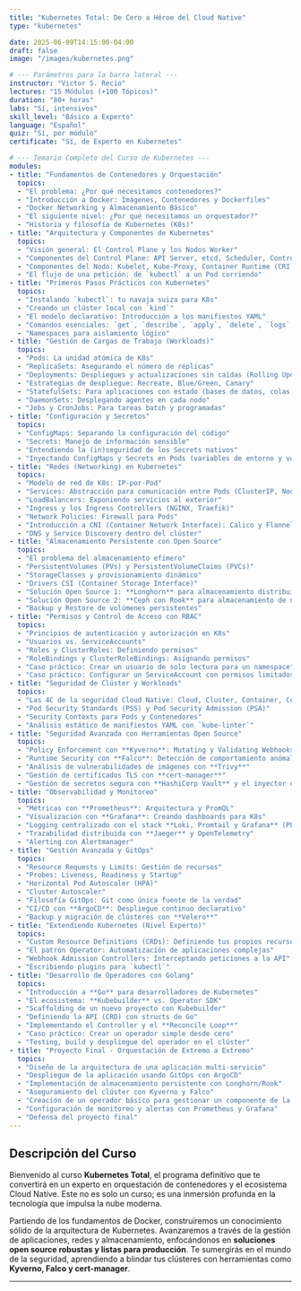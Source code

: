 ```yaml
---
title: "Kubernetes Total: De Cero a Héroe del Cloud Native"
type: "kubernetes"

date: 2025-06-09T14:15:00-04:00
draft: false
image: "/images/kubernetes.png"

# --- Parámetros para la barra lateral ---
instructor: "Victor S. Recio"
lectures: "15 Módulos (+100 Tópicos)"
duration: "80+ horas"
labs: "Sí, intensivos"
skill_level: "Básico a Experto"
language: "Español"
quiz: "Sí, por módulo"
certificate: "Sí, de Experto en Kubernetes"

# --- Temario Completo del Curso de Kubernetes ---
modules:
- title: "Fundamentos de Contenedores y Orquestación"
  topics:
  - "El problema: ¿Por qué necesitamos contenedores?"
  - "Introducción a Docker: Imágenes, Contenedores y Dockerfiles"
  - "Docker Networking y Almacenamiento Básico"
  - "El siguiente nivel: ¿Por qué necesitamos un orquestador?"
  - "Historia y filosofía de Kubernetes (K8s)"
- title: "Arquitectura y Componentes de Kubernetes"
  topics:
  - "Visión general: El Control Plane y los Nodos Worker"
  - "Componentes del Control Plane: API Server, etcd, Scheduler, Controller Manager"
  - "Componentes del Nodo: Kubelet, Kube-Proxy, Container Runtime (CRI)"
  - "El flujo de una petición: de `kubectl` a un Pod corriendo"
- title: "Primeros Pasos Prácticos con Kubernetes"
  topics:
  - "Instalando `kubectl`: tu navaja suiza para K8s"
  - "Creando un clúster local con `kind`"
  - "El modelo declarativo: Introducción a los manifiestos YAML"
  - "Comandos esenciales: `get`, `describe`, `apply`, `delete`, `logs`, `exec`"
  - "Namespaces para aislamiento lógico"
- title: "Gestión de Cargas de Trabajo (Workloads)"
  topics:
  - "Pods: La unidad atómica de K8s"
  - "ReplicaSets: Asegurando el número de réplicas"
  - "Deployments: Despliegues y actualizaciones sin caídas (Rolling Updates)"
  - "Estrategias de despliegue: Recreate, Blue/Green, Canary"
  - "StatefulSets: Para aplicaciones con estado (bases de datos, colas)"
  - "DaemonSets: Desplegando agentes en cada nodo"
  - "Jobs y CronJobs: Para tareas batch y programadas"
- title: "Configuración y Secretos"
  topics:
  - "ConfigMaps: Separando la configuración del código"
  - "Secrets: Manejo de información sensible"
  - "Entendiendo la (in)seguridad de los Secrets nativos"
  - "Inyectando ConfigMaps y Secrets en Pods (variables de entorno y volúmenes)"
- title: "Redes (Networking) en Kubernetes"
  topics:
  - "Modelo de red de K8s: IP-por-Pod"
  - "Services: Abstracción para comunicación entre Pods (ClusterIP, NodePort)"
  - "LoadBalancers: Exponiendo servicios al exterior"
  - "Ingress y los Ingress Controllers (NGINX, Traefik)"
  - "Network Policies: Firewall para Pods"
  - "Introducción a CNI (Container Network Interface): Calico y Flannel"
  - "DNS y Service Discovery dentro del clúster"
- title: "Almacenamiento Persistente con Open Source"
  topics:
  - "El problema del almacenamiento efímero"
  - "PersistentVolumes (PVs) y PersistentVolumeClaims (PVCs)"
  - "StorageClasses y provisionamiento dinámico"
  - "Drivers CSI (Container Storage Interface)"
  - "Solución Open Source 1: **Longhorn** para almacenamiento distribuido simple"
  - "Solución Open Source 2: **Ceph con Rook** para almacenamiento de nivel producción"
  - "Backup y Restore de volúmenes persistentes"
- title: "Permisos y Control de Acceso con RBAC"
  topics:
  - "Principios de autenticación y autorización en K8s"
  - "Usuarios vs. ServiceAccounts"
  - "Roles y ClusterRoles: Definiendo permisos"
  - "RoleBindings y ClusterRoleBindings: Asignando permisos"
  - "Caso práctico: Crear un usuario de solo lectura para un namespace"
  - "Caso práctico: Configurar un ServiceAccount con permisos limitados"
- title: "Seguridad de Clúster y Workloads"
  topics:
  - "Las 4C de la seguridad Cloud Native: Cloud, Cluster, Container, Code"
  - "Pod Security Standards (PSS) y Pod Security Admission (PSA)"
  - "Security Contexts para Pods y Contenedores"
  - "Análisis estático de manifiestos YAML con `kube-linter`"
- title: "Seguridad Avanzada con Herramientas Open Source"
  topics:
  - "Policy Enforcement con **Kyverno**: Mutating y Validating Webhooks"
  - "Runtime Security con **Falco**: Detección de comportamiento anómalo"
  - "Análisis de vulnerabilidades de imágenes con **Trivy**"
  - "Gestión de certificados TLS con **cert-manager**"
  - "Gestión de secretos segura con **HashiCorp Vault** y el inyector de Secrets"
- title: "Observabilidad y Monitoreo"
  topics:
  - "Métricas con **Prometheus**: Arquitectura y PromQL"
  - "Visualización con **Grafana**: Creando dashboards para K8s"
  - "Logging centralizado con el stack **Loki, Promtail y Grafana** (PLG)"
  - "Trazabilidad distribuida con **Jaeger** y OpenTelemetry"
  - "Alerting con Alertmanager"
- title: "Gestión Avanzada y GitOps"
  topics:
  - "Resource Requests y Limits: Gestión de recursos"
  - "Probes: Liveness, Readiness y Startup"
  - "Horizontal Pod Autoscaler (HPA)"
  - "Cluster Autoscaler"
  - "Filosofía GitOps: Git como única fuente de la verdad"
  - "CI/CD con **ArgoCD**: Despliegue continuo declarativo"
  - "Backup y migración de clústeres con **Velero**"
- title: "Extendiendo Kubernetes (Nivel Experto)"
  topics:
  - "Custom Resource Definitions (CRDs): Definiendo tus propios recursos"
  - "El patrón Operator: Automatización de aplicaciones complejas"
  - "Webhook Admission Controllers: Interceptando peticiones a la API"
  - "Escribiendo plugins para `kubectl`"
- title: "Desarrollo de Operadores con Golang"
  topics:
  - "Introducción a **Go** para desarrolladores de Kubernetes"
  - "El ecosistema: **Kubebuilder** vs. Operator SDK"
  - "Scaffolding de un nuevo proyecto con Kubebuilder"
  - "Definiendo la API (CRD) con structs de Go"
  - "Implementando el Controller y el **Reconcile Loop**"
  - "Caso práctico: Crear un operador simple desde cero"
  - "Testing, build y despliegue del operador en el clúster"
- title: "Proyecto Final - Orquestación de Extremo a Extremo"
  topics:
  - "Diseño de la arquitectura de una aplicación multi-servicio"
  - "Despliegue de la aplicación usando GitOps con ArgoCD"
  - "Implementación de almacenamiento persistente con Longhorn/Rook"
  - "Aseguramiento del clúster con Kyverno y Falco"
  - "Creación de un operador básico para gestionar un componente de la aplicación"
  - "Configuración de monitoreo y alertas con Prometheus y Grafana"
  - "Defensa del proyecto final"
---
```


## Descripción del Curso

Bienvenido al curso **Kubernetes Total**, el programa definitivo que te convertirá en un experto en orquestación de contenedores y el ecosistema Cloud Native. Este no es solo un curso; es una inmersión profunda en la tecnología que impulsa la nube moderna.

Partiendo de los fundamentos de Docker, construiremos un conocimiento sólido de la arquitectura de Kubernetes. Avanzaremos a través de la gestión de aplicaciones, redes y almacenamiento, enfocándonos en **soluciones open source robustas y listas para producción**. Te sumergirás en el mundo de la seguridad, aprendiendo a blindar tus clústeres con herramientas como **Kyverno, Falco y cert-manager**.

---